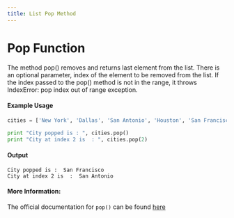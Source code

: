 ```yaml
---
title: List Pop Method
---
```

# Pop Function
The method pop() removes and returns last element from the list. There is an optional parameter, index of the element to be removed from the list.
If the index passed to the pop() method is not in the range, it throws IndexError: pop index out of range exception.



#### Example Usage
```py
cities = ['New York', 'Dallas', 'San Antonio', 'Houston', 'San Francisco'];

print "City popped is : ", cities.pop()
print "City at index 2 is  : ", cities.pop(2)
```

#### Output
```shell
City popped is :  San Francisco
City at index 2 is  :  San Antonio
```

 #### More Information:
 The official documentation for `pop()` can be found <a href='https://docs.python.org/3.6/tutorial/datastructures.html' target='_blank' rel='nofollow'>here</a>

